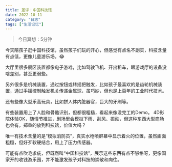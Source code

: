 ```yaml
---
title: 差评：中国科技馆
date: 2022-10-11
category: "日志"
tags: ["生活记忆"]
---
```

> 今日冥想：5分钟

今天陪孩子逛中国科技馆，虽然孩子们玩的开心，但感觉有点名不副实，科技含量有点低，更像儿童游乐场。😂

大厅里很多展区装置都像电子游戏，比如驾驶飞机、开出租车，跟游戏厅的设备没啥差别，甚至更弱些。

另外很多是机械装置，通过按钮或转摇把触发，比如孩子最喜欢的是齿轮机械装置，通过手摇控制触发机关传递金属球，虽巧妙，但也是上百年的工业时代技术。

还有些像大型乐高玩具，比如拼人体内脏器官，巨大的牙刷等。

有些装置用上了人脸和骨骼识别，但都很粗糙，看起来像没完工的Demo。
4D影院体验OK，随情节推进，剧场里会模拟下雨、刮风、振动，但这种东西大型商场也会有，郑重的放到科技馆，价值大吗？

唯一有技术含量的是“模拟消防员”，真实水枪喷屏幕中显示着火的位置，虽然画面粗糙，但好歹软硬结合，用上了压力传感器。

可能有点吹毛求疵，但既然叫“中国科技馆”，展示这些东西有点不够格呀，更像国家开的收钱游乐园，并不能激发孩子对科技的崇敬和向往。


















